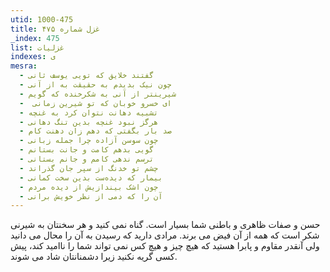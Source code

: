 ```yaml
---
utid: 1000-475
title: غزل شماره ۴۷۵
_index: 475
list: غزلیات
indexes: ی
mesra:
  - گفتند خلایق که تویی یوسف ثانی
  - چون نیک بدیدم به حقیقت به از آنی
  - شیرینتر از آنی به شکرخنده که گویم
  - ‌ ای خسرو خوبان که تو شیرین زمانی
  - تشبیه دهانت نتوان کرد به غنچه
  - هرگز نبود غنچه بدین تنگ دهانی
  - صد بار بگفتی که دهم زان دهنت کام
  - چون سوسن آزاده چرا جمله زبانی
  - گویی بدهم کامت و جانت بستانم
  - ترسم ندهی کامم و جانم بستانی
  - چشم تو خدنگ از سپر جان گذراند
  - بیمار که دیده‌ست بدین سخت کمانی
  - چون اشک بیندازیش از دیده مردم
  - آن را که دمی از نظر خویش برانی
---
```

حسن و صفات ظاهری و باطنی شما بسیار است. گناه نمی کنید و هر سخنتان به شیرنی شکر است که همه از آن فیض می برند. مرادی دارید که رسیدن به آن را محال می دانید ولی آنقدر مقاوم و پابرا هستید که هیچ چیز و هیچ کس نمی تواند شما را ناامید کند، پیش کسی گریه نکنید زیرا دشمنانتان شاد می شوند.
